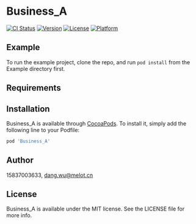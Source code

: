 # Business_A

[![CI Status](https://img.shields.io/travis/15837003633/Business_A.svg?style=flat)](https://travis-ci.org/15837003633/Business_A)
[![Version](https://img.shields.io/cocoapods/v/Business_A.svg?style=flat)](https://cocoapods.org/pods/Business_A)
[![License](https://img.shields.io/cocoapods/l/Business_A.svg?style=flat)](https://cocoapods.org/pods/Business_A)
[![Platform](https://img.shields.io/cocoapods/p/Business_A.svg?style=flat)](https://cocoapods.org/pods/Business_A)

## Example

To run the example project, clone the repo, and run `pod install` from the Example directory first.

## Requirements

## Installation

Business_A is available through [CocoaPods](https://cocoapods.org). To install
it, simply add the following line to your Podfile:

```ruby
pod 'Business_A'
```

## Author

15837003633, dang.wu@melot.cn

## License

Business_A is available under the MIT license. See the LICENSE file for more info.
